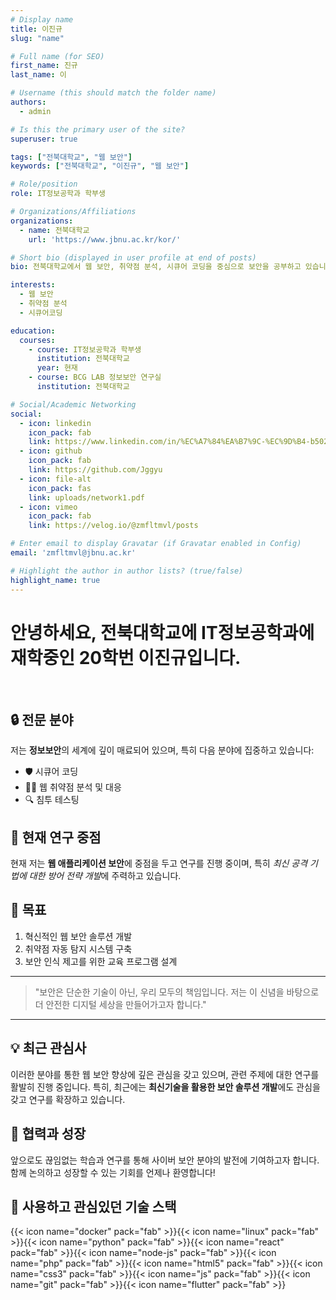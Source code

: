 ```yaml
---
# Display name
title: 이진규
slug: "name"

# Full name (for SEO)
first_name: 진규
last_name: 이

# Username (this should match the folder name)
authors:
  - admin

# Is this the primary user of the site?
superuser: true

tags: ["전북대학교", "웹 보안"]
keywords: ["전북대학교", "이진규", "웹 보안"]

# Role/position
role: IT정보공학과 학부생

# Organizations/Affiliations
organizations:
  - name: 전북대학교
    url: 'https://www.jbnu.ac.kr/kor/'

# Short bio (displayed in user profile at end of posts)
bio: 전북대학교에서 웹 보안, 취약점 분석, 시큐어 코딩을 중심으로 보안을 공부하고 있습니다.

interests:
  - 웹 보안
  - 취약점 분석
  - 시큐어코딩

education:
  courses:
    - course: IT정보공학과 학부생
      institution: 전북대학교
      year: 현재
    - course: BCG LAB 정보보안 연구실
      institution: 전북대학교

# Social/Academic Networking
social:
  - icon: linkedin
    icon_pack: fab
    link: https://www.linkedin.com/in/%EC%A7%84%EA%B7%9C-%EC%9D%B4-b5027b331/
  - icon: github
    icon_pack: fab
    link: https://github.com/Jggyu
  - icon: file-alt
    icon_pack: fas
    link: uploads/network1.pdf
  - icon: vimeo
    icon_pack: fab
    link: https://velog.io/@zmfltmvl/posts

# Enter email to display Gravatar (if Gravatar enabled in Config)
email: 'zmfltmvl@jbnu.ac.kr'

# Highlight the author in author lists? (true/false)
highlight_name: true
---
```


# 안녕하세요, 전북대학교에 IT정보공학과에 재학중인 20학번 **이진규**입니다.

&nbsp;

## 🔒 전문 분야

저는 **정보보안**의 세계에 깊이 매료되어 있으며, 특히 다음 분야에 집중하고 있습니다:

- 🛡️ 시큐어 코딩
- 🕵️‍♂️ 웹 취약점 분석 및 대응
- 🔍 침투 테스팅

## 🎯 현재 연구 중점

현재 저는 **웹 애플리케이션 보안**에 중점을 두고 연구를 진행 중이며, 특히 *최신 공격 기법에 대한 방어 전략 개발*에 주력하고 있습니다.

## 🚀 목표

1. 혁신적인 웹 보안 솔루션 개발
2. 취약점 자동 탐지 시스템 구축
3. 보안 인식 제고를 위한 교육 프로그램 설계

---

> "보안은 단순한 기술이 아닌, 우리 모두의 책임입니다. 저는 이 신념을 바탕으로 더 안전한 디지털 세상을 만들어가고자 합니다."

---

## 💡 최근 관심사

이러한 분야를 통한 웹 보안 향상에 깊은 관심을 갖고 있으며, 관련 주제에 대한 연구를 활발히 진행 중입니다. 특히, 최근에는 **최신기술을 활용한 보안 솔루션 개발**에도 관심을 갖고 연구를 확장하고 있습니다.

## 🤝 협력과 성장

앞으로도 끊임없는 학습과 연구를 통해 사이버 보안 분야의 발전에 기여하고자 합니다. 함께 논의하고 성장할 수 있는 기회를 언제나 환영합니다!

## 🔐 사용하고 관심있던 기술 스택

{{< icon name="docker" pack="fab" >}}{{< icon name="linux" pack="fab" >}}{{< icon name="python" pack="fab" >}}{{< icon name="react" pack="fab" >}}{{< icon name="node-js" pack="fab" >}}{{< icon name="php" pack="fab" >}}{{< icon name="html5" pack="fab" >}}{{< icon name="css3" pack="fab" >}}{{< icon name="js" pack="fab" >}}{{< icon name="git" pack="fab" >}}{{< icon name="flutter" pack="fab" >}}
